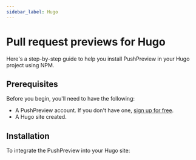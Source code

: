 ```yaml
---
sidebar_label: Hugo
---
```


# Pull request previews for Hugo

Here's a step-by-step guide to help you install PushPreview in your Hugo project using NPM.

## Prerequisites

Before you begin, you'll need to have the following:

- A PushPreview account. If you don't have one, [sign up for free](https://app.pushpreview.com/accounts/signup/).
- A Hugo site created.

## Installation

To integrate the PushPreview into your Hugo site:

